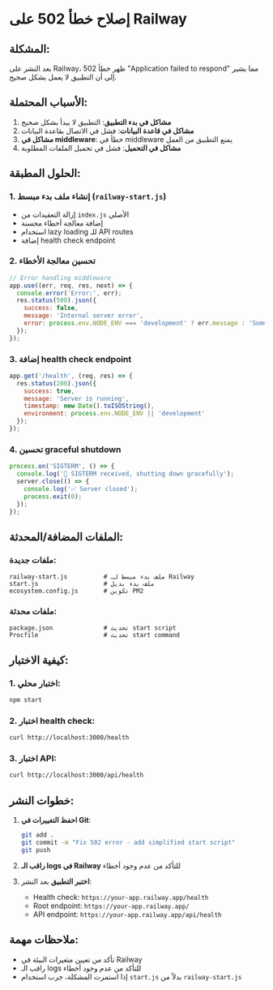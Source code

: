 # إصلاح خطأ 502 على Railway

## المشكلة:
بعد النشر على Railway، ظهر خطأ 502 "Application failed to respond" مما يشير إلى أن التطبيق لا يعمل بشكل صحيح.

## الأسباب المحتملة:
1. **مشاكل في بدء التطبيق**: التطبيق لا يبدأ بشكل صحيح
2. **مشاكل في قاعدة البيانات**: فشل في الاتصال بقاعدة البيانات
3. **مشاكل في middleware**: خطأ في middleware يمنع التطبيق من العمل
4. **مشاكل في التحميل**: فشل في تحميل الملفات المطلوبة

## الحلول المطبقة:

### 1. إنشاء ملف بدء مبسط (`railway-start.js`)
- إزالة التعقيدات من `index.js` الأصلي
- إضافة معالجة أخطاء محسنة
- استخدام lazy loading للـ API routes
- إضافة health check endpoint

### 2. تحسين معالجة الأخطاء
```javascript
// Error handling middleware
app.use((err, req, res, next) => {
  console.error('Error:', err);
  res.status(500).json({
    success: false,
    message: 'Internal server error',
    error: process.env.NODE_ENV === 'development' ? err.message : 'Something went wrong'
  });
});
```

### 3. إضافة health check endpoint
```javascript
app.get('/health', (req, res) => {
  res.status(200).json({
    success: true,
    message: 'Server is running',
    timestamp: new Date().toISOString(),
    environment: process.env.NODE_ENV || 'development'
  });
});
```

### 4. تحسين graceful shutdown
```javascript
process.on('SIGTERM', () => {
  console.log('🛑 SIGTERM received, shutting down gracefully');
  server.close(() => {
    console.log('✅ Server closed');
    process.exit(0);
  });
});
```

## الملفات المضافة/المحدثة:

### ملفات جديدة:
```
railway-start.js          # ملف بدء مبسط لـ Railway
start.js                  # ملف بدء بديل
ecosystem.config.js       # تكوين PM2
```

### ملفات محدثة:
```
package.json              # تحديث start script
Procfile                  # تحديث start command
```

## كيفية الاختبار:

### 1. اختبار محلي:
```bash
npm start
```

### 2. اختبار health check:
```bash
curl http://localhost:3000/health
```

### 3. اختبار API:
```bash
curl http://localhost:3000/api/health
```

## خطوات النشر:

1. **احفظ التغييرات في Git**:
   ```bash
   git add .
   git commit -m "Fix 502 error - add simplified start script"
   git push
   ```

2. **راقب الـ logs في Railway** للتأكد من عدم وجود أخطاء

3. **اختبر التطبيق** بعد النشر:
   - Health check: `https://your-app.railway.app/health`
   - Root endpoint: `https://your-app.railway.app/`
   - API endpoint: `https://your-app.railway.app/api/health`

## ملاحظات مهمة:

- تأكد من تعيين متغيرات البيئة في Railway
- راقب الـ logs للتأكد من عدم وجود أخطاء
- إذا استمرت المشكلة، جرب استخدام `start.js` بدلاً من `railway-start.js` 